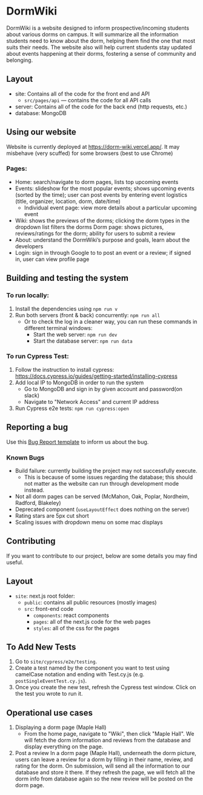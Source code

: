 # DormWiki
DormWiki is a website designed to inform prospective/incoming students about various dorms on campus. It will summarize all the information students need to know about the dorm, helping them find the one that most suits their needs. The website also will help current students stay updated about events happening at their dorms, fostering a sense of community and belonging.

## Layout
- site: Contains all of the code for the front end and API
  - `src/pages/api` — contains the code for all API calls
- server: Contains all of the code for the back end (http requests, etc.)
- database: MongoDB

## Using our website
Website is currently deployed at https://dorm-wiki.vercel.app/. It may misbehave (very scuffed) for some browsers (best to use Chrome)

### Pages:
- Home: search/navigate to dorm pages, lists top upcoming events
- Events: slideshow for the most popular events; shows upcoming events (sorted by the time); user can post events by entering event logistics (title, organizer, location, dorm, date/time)
	- Individual event page: view more details about a particular upcoming event
- Wiki: shows the previews of the dorms; clicking the dorm types in the dropdown list filters the dorms
	Dorm page: shows pictures, reviews/ratings for the dorm; ability for users to submit a review
- About: understand the DormWiki’s purpose and goals, learn about the developers
- Login: sign in through Google to to post an event or a review; if signed in, user can view profile page

## Building and testing the system
### To run locally:
1. Install the dependencies using `npm run v`
2. Run both servers (front & back) concurrently: `npm run all`
	- Or to check the log in a cleaner way, you can run these commands in different terminal windows:
		- Start the web server: `npm run dev` 
		- Start the database server: `npm run data` 

### To run Cypress Test:
1. Follow the instruction to install cypress: https://docs.cypress.io/guides/getting-started/installing-cypress
2. Add local IP to MongoDB in order to run the system
	- Go to MongoDB and sign in by given account and password(on slack)
	- Navigate to "Network Access" and current IP address
4. Run Cypress e2e tests: `npm run cypress:open`

## Reporting a bug
Use this [Bug Report template](https://github.com/DormWiki/dorm-wiki/blob/main/bug_template.md) to inform us about the bug.

### Known Bugs
- Build failure: currently building the project may not successfully execute. 
	- This is because of some issues regarding the database; this should not matter as the website can run through development mode instead.
- Not all dorm pages can be served (McMahon, Oak, Poplar, Nordheim, Radford, Blakeley)
- Deprecated component (`useLayoutEffect` does nothing on the server)
- Rating stars are 5px cut short
- Scaling issues with dropdown menu on some mac displays

## Contributing
If you want to contribute to our project, below are some details you may find useful.

## Layout
- `site`: next.js root folder:
	- `public`: contains all public resources (mostly images)
	- `src`: front-end code
		- `components`: react components
		- `pages`: all of the next.js code for the web pages
		- `styles`: all of the css for the pages

## To Add New Tests
1. Go to `site/cypress/e2e/testing`.
2. Create a test named by the component you want to test using camelCase notation and ending with Test.cy.js (e.g. `postSingleEventTest.cy.js`).
3. Once you create the new test, refresh the Cypress test window. Click on the test you wrote to run it.

## Operational use cases
1. Displaying a dorm page (Maple Hall)
	- From the home page, navigate to "Wiki", then click "Maple Hall". We will fetch the dorm information and reviews from the database and display everything on the page.
2. Post a review
	In a dorm page (Maple Hall), underneath the dorm picture, users can leave a review for a dorm by filling in their name, review, and rating for the dorm. On submission, will send all the information to our database and store it there. If they refresh the page, we will fetch all the dorm info from database again so the new review will be posted on the dorm page. 

